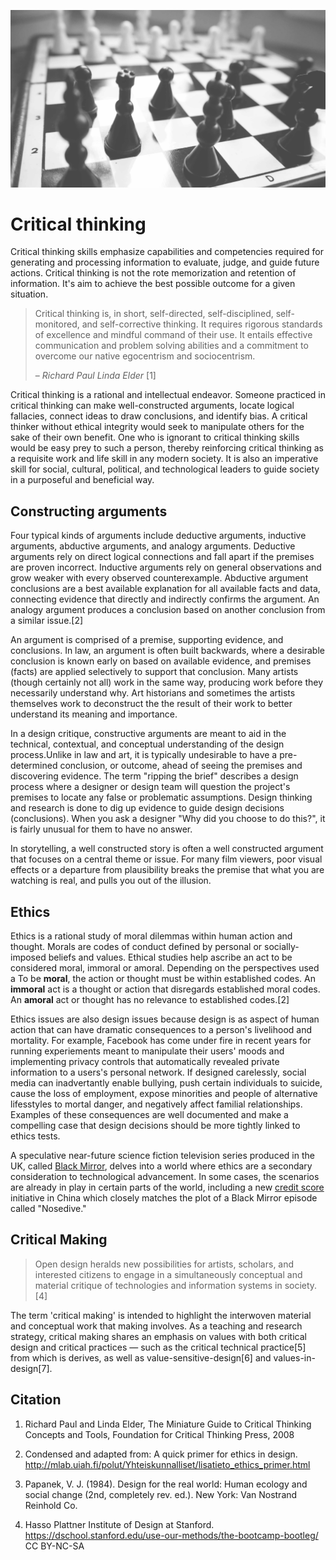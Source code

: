 ![](/assets/critical-thinking-chess.jpg)

# Critical thinking

Critical thinking skills emphasize capabilities and competencies required for generating and processing information to evaluate, judge, and guide future actions. Critical thinking is not the rote memorization and retention of information. It's aim to achieve the best possible outcome for a given situation.

> Critical thinking is, in short, self-directed, self-disciplined, self-monitored, and self-corrective thinking. It requires rigorous standards of excellence and mindful command of their use. It entails effective communication and problem solving abilities and a commitment to overcome our native egocentrism and sociocentrism.
>
> – _Richard Paul Linda Elder_ \[1\]

Critical thinking is a rational and intellectual endeavor. Someone practiced in critical thinking can make well-constructed arguments, locate logical fallacies, connect ideas to draw conclusions, and identify bias. A critical thinker without ethical integrity would seek to manipulate others for the sake of their own benefit. One who is ignorant to critical thinking skills would be easy prey to such a person, thereby reinforcing critical thinking as a requisite work and life skill in any modern society. It is also an imperative skill for social, cultural, political, and technological leaders to guide society in a purposeful and beneficial way.

## Constructing arguments

Four typical kinds of arguments include deductive arguments, inductive arguments, abductive arguments, and analogy arguments. Deductive arguments rely on direct logical connections and fall apart if the premises are proven incorrect. Inductive arguments rely on general observations and grow weaker with every observed counterexample. Abductive argument conclusions are a best available explanation for all available facts and data, connecting evidence that directly and indirectly confirms the argument. An analogy argument produces a conclusion based on another conclusion from a similar issue.[2]

An argument is comprised of a premise, supporting evidence, and conclusions. In law, an argument is often built backwards, where a desirable conclusion is known early on based on available evidence, and premises (facts) are applied selectively to support that conclusion. Many artists (though certainly not all) work in the same way, producing work before they necessarily understand why. Art historians and sometimes the artists themselves work to deconstruct the the result of their work to better understand its meaning and importance.


In a design critique, constructive arguments are meant to aid in the technical, contextual, and conceptual understanding of the design process.Unlike in law and art, it is typically undesirable to have a pre-determined conclusion, or outcome, ahead of seeing the premises and discovering evidence. The term "ripping the brief" describes a design process where a designer or design team will question the project's premises to locate any false or problematic assumptions. Design thinking and research is done to dig up evidence to guide design decisions (conclusions). When you ask a designer "Why did you choose to do this?", it is fairly unusual for them to have no answer.

In storytelling, a well constructed story is often a well constructed argument that focuses on a central theme or issue. For many film viewers, poor visual effects or a departure from plausibility breaks the premise that what you are watching is real, and pulls you out of the illusion.


## Ethics

Ethics is a rational study of moral dilemmas within human action and thought. Morals are codes of conduct defined by personal or socially-imposed beliefs and values. Ethical studies help ascribe an act to be considered moral, immoral or amoral. Depending on the perspectives used a To be **moral**, the action or thought must be within established codes. An **immoral** act is a thought or action that disregards established moral codes. An **amoral** act or thought has no relevance to established codes.[2]

Ethics issues are also design issues because design is as aspect of human action that can have dramatic consequences to a person's livelihood and mortality. For example, Facebook has come under fire in recent years for running experiements meant to manipulate their users' moods and implementing privacy controls that automatically revealed private information to a users's personal network. If designed carelessly, social media can inadvertantly enable bullying, push certain individuals to suicide, cause the loss of employment, expose minorities and people of alternative lifesstyles to mortal danger, and negatively affect familial relationships. Examples of these consequences are well documented and make a compelling case that design decisions should be more tightly linked to ethics tests. 

A speculative near-future science fiction television series produced in the UK, called [Black Mirror](http://www.imdb.com/title/tt2085059/), delves into a world where ethics are a secondary consideration to technological advancement. In some cases, the scenarios are already in play in certain parts of the world, including a new [credit score](http://www.businessinsider.com/china-social-credit-score-like-black-mirror-2016-10) initiative in China which closely matches the plot of a Black Mirror episode called "Nosedive."

## Critical Making

>Open design heralds new possibilities for artists, scholars, and interested citizens to engage in a simultaneously conceptual and material critique of technologies and information systems in society.[4]

The term 'critical making' is intended to highlight the interwoven material and conceptual work that making involves. As a teaching and research strategy, critical making shares an emphasis on values with both critical design and critical practices — such as the critical technical practice[5] from which is derives, as well as value-sensitive-design[6] and values-in-design[7].

## Citation

1. Richard Paul and Linda Elder, The Miniature Guide to Critical Thinking Concepts and Tools, Foundation for Critical Thinking Press, 2008
2. Condensed and adapted from: A quick primer for ethics in design. http://mlab.uiah.fi/polut/Yhteiskunnalliset/lisatieto_ethics_primer.html


2. Papanek, V. J. (1984). Design for the real world: Human ecology and social change (2nd, completely rev. ed.). New York: Van Nostrand Reinhold Co.
3. Hasso Plattner Institute of Design at Stanford. https://dschool.stanford.edu/use-our-methods/the-bootcamp-bootleg/ CC BY-NC-SA






